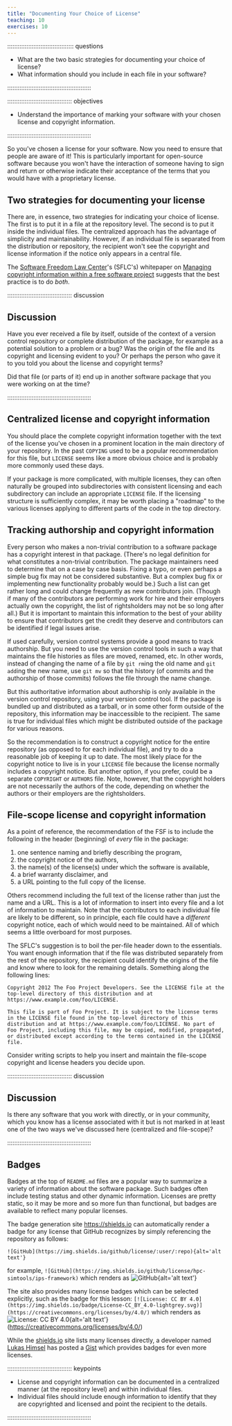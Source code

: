 ```yaml
---
title: "Documenting Your Choice of License"
teaching: 10
exercises: 10
---
```


:::::::::::::::::::::::::::::::::::::: questions 

- What are the two basic strategies for documenting your choice of license?
- What information should you include in each file in your software?

::::::::::::::::::::::::::::::::::::::::::::::::

::::::::::::::::::::::::::::::::::::: objectives

- Understand the importance of marking your software with your chosen license and copyright information.

::::::::::::::::::::::::::::::::::::::::::::::::

So you've chosen a license for your software.
Now you need to ensure that people are aware of it!
This is particularly important for open-source software because you won't have the interaction of someone having to sign and return or otherwise indicate their acceptance of the terms that you would have with a proprietary license.

## Two strategies for documenting your license

There are, in essence, two strategies for indicating your choice of license.
The first is to put it in a file at the repository level.
The second is to put it inside the individual files.
The centralized approach has the advantage of simplicity and maintainability.
However, if an individual file is separated from the distribution or repository, the recipient won't see the copyright and license information if the notice only appears in a central file.

The [Software Freedom Law Center](https://softwarefreedom.org/)'s (SFLC's) whitepaper on [Managing copyright information within a free software project](https://softwarefreedom.org/resources/2012/ManagingCopyrightInformation.html) suggests that the best practice is to do *both*.

::::::::::::::::::::::::::::::::::::: discussion

## Discussion

Have you ever received a file by itself, outside of the context of a version control repository or complete distribution of the package, for example as a potential solution to a problem or a bug?
Was the origin of the file and its copyright and licensing evident to you?
Or perhaps the person who gave it to you told you about the license and copyright terms?

Did that file (or parts of it) end up in another software package that you were working on at the time?

::::::::::::::::::::::::::::::::::::::::::::::::

## Centralized license and copyright information

You should place the complete copyright information together with the text of the license you've chosen in a prominent location in the main directory of your repository.
In the past `COPYING` used to be a popular recommendation for this file, but `LICENSE` seems like a more obvious choice and is probably more commonly used these days.

If your package is more complicated, with multiple licenses, they can often naturally be grouped into subdirectories with consistent licensing and each subdirectory can include an appropriate `LICENSE` file.
If the licensing structure is sufficiently complex, it may be worth placing a "roadmap" to the various licenses applying to different parts of the code in the top directory.

## Tracking authorship and copyright information

Every person who makes a non-trivial contribution to a software package has a copyright interest in that package.
(There's no legal definition for what constitutes a non-trivial contribution.
The package maintainers need to determine that on a case by case basis.
Fixing a typo, or even perhaps a simple bug fix may not be considered substantive.  But a complex bug fix or implementing new functionality probably would be.)
Such a list can get rather long and could change frequently as new contributors join.
(Though if many of the contributors are performing work for hire and their employers actually own the copyright, the list of rightsholders may not be so long after all.)
But it is important to maintain this information to the best of your ability to ensure that contributors get the credit they deserve and contributors can be identified if legal issues arise.

If used carefully, version control systems provide a good means to track authorship.
But you need to use the version control tools in such a way that maintains the file histories as files are moved, renamed, etc.
In other words, instead of changing the name of a file by `git rm`ing the old name and `git add`ing the new name, use `git mv` so that the history (of commits and the authorship of those commits) follows the file through the name change.

But this authoritative information about authorship is only available in the version control repository, using your version control tool.
If the package is bundled up and distributed as a tarball, or in some other form outside of the repository, this information may be inaccessible to the recipient.
The same is true for individual files which might be distributed outside of the package for various reasons.

So the recommendation is to construct a copyright notice for the entire repository (as opposed to for each individual file), and try to do a reasonable job of keeping it up to date.
The most likely place for the copyright notice to live is in your `LICENSE` file because the license normally includes a copyright notice.
But another option, if you prefer, could be a separate `COPYRIGHT` or `AUTHORS` file.
Note, however, that the copyright holders are not necessarily the authors of the code, depending on whether the authors or their employers are the rightsholders.

## File-scope license and copyright information

As a point of reference, the recommendation of the FSF is to include the following in the header (beginning) of *every* file in the package:

1. one sentence naming and briefly describing the program,
2. the copyright notice of the authors,
3. the name(s) of the license(s) under which the software is available,
4. a brief warranty disclaimer, and
5. a URL pointing to the full copy of the license.

Others recommend including the full text of the license rather than just the name and a URL.
This is a lot of information to insert into every file and a lot of information to maintain.
Note that the contributors to each individual file are likely to be different, so in principle, each file could have a *different* copyright notice, each of which would need to be maintained.
All of which seems a little overboard for most purposes.

The SFLC's suggestion is to boil the per-file header down to the essentials.
You want enough information that if the file was distributed separately from the rest of the repository, the recipient could identify the origins of the file and know where to look for the remaining details.
Something along the following lines:

```
Copyright 2012 The Foo Project Developers. See the LICENSE file at the top-level directory of this distribution and at https://www.example.com/foo/LICENSE.

This file is part of Foo Project. It is subject to the license terms in the LICENSE file found in the top-level directory of this distribution and at https://www.example.com/foo/LICENSE. No part of Foo Project, including this file, may be copied, modified, propagated, or distributed except according to the terms contained in the LICENSE file.
```

Consider writing scripts to help you insert and maintain the file-scope copyright and license headers you decide upon.

::::::::::::::::::::::::::::::::::::: discussion

## Discussion

Is there any software that you work with directly, or in your community, which you know has a license associated with it but is not marked in at least one of the two ways we've discussed here (centralized and file-scope)?

::::::::::::::::::::::::::::::::::::::::::::::::

## Badges

Badges at the top of `README.md` files are a popular way to summarize a variety of information about the software package.
Such badges often include testing status and other dynamic information.
Licenses are pretty static, so it may be more and so more fun than functional, but badges are available to reflect many popular licenses.

The badge generation site <https://shields.io> can automatically render a badge for any license that GitHub recognizes by simply referencing the repository as follows:

```
![GitHub](https://img.shields.io/github/license/:user/:repo){alt='alt text'}
```

for example, `![GitHub](https://img.shields.io/github/license/hpc-simtools/ips-framework)` which renders as ![GitHub](https://img.shields.io/github/license/hpc-simtools/ips-framework){alt='alt text'}

The site also provides many license badges which can be selected explicitly, such as the badge for this lesson: `[![License: CC BY 4.0](https://img.shields.io/badge/License-CC_BY_4.0-lightgrey.svg)](https://creativecommons.org/licenses/by/4.0/)` which renders as ![License: CC BY 4.0](https://img.shields.io/badge/License-CC_BY_4.0-lightgrey.svg){alt='alt text'}(https://creativecommons.org/licenses/by/4.0/)

While the [shields.io](https://shields.io) site lists many licenses directly, a developer named [Lukas Himsel](https://gist.github.com/lukas-h) has posted a [Gist](https://gist.github.com/lukas-h/2a5d00690736b4c3a7ba) which provides badges for even more licenses.

::::::::::::::::::::::::::::::::::::: keypoints

- License and copyright information can be documented in a centralized manner (at the repository level) and within individual files.
- Individual files should include enough information to identify that they are copyrighted and licensed and point the recipient to the details.

::::::::::::::::::::::::::::::::::::::::::::::::